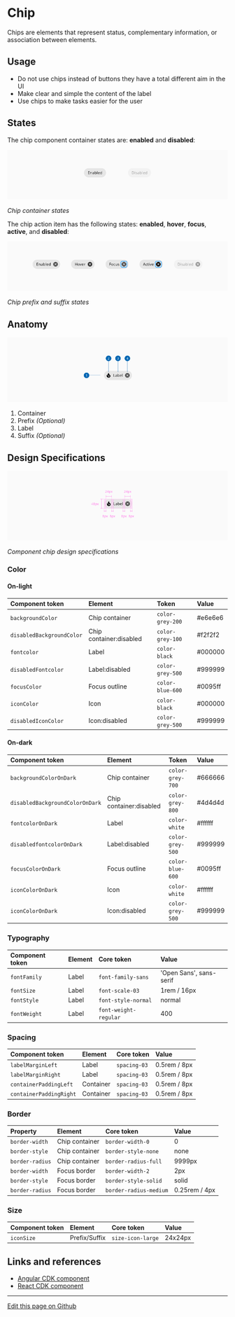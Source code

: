 # Chip

Chips are elements that represent status, complementary information, or association between elements.

## Usage

* Do not use chips instead of buttons they have a total different aim in the UI
* Make clear and simple the content of the label
* Use chips to make tasks easier for the user

## States

The chip component container states are: **enabled** and **disabled**:

![Chip container states](images/chip_states_container.png)

_Chip container states_

The chip action item has the following states: **enabled**, **hover**, **focus**, **active**, and **disabled**:

![Chip prefix and suffix states](images/chip_states_action.png)

_Chip prefix and suffix states_

## Anatomy

![Ccomponent anatomy](images/chip_anatomy.png)

1. Container
2. Prefix _(Optional)_
3. Label
4. Suffix _(Optional)_

## Design Specifications

![Component chip design specifications](images/chip_specs.png)

_Component chip design specifications_

### Color

#### On-light

| Component token           | Element                   | Token                   | Value     |
| :------------------------ | :------------------------ | :---------------------- | :-------- |
| `backgroundColor`         | Chip container            | `color-grey-200`        | #e6e6e6   |
| `disabledBackgroundColor` | Chip container:disabled   | `color-grey-100`        | #f2f2f2   |
| `fontcolor`               | Label                     | `color-black`           | #000000	  |
| `disabledFontcolor`       | Label:disabled            | `color-grey-500`        | #999999	  |
| `focusColor`              | Focus outline             | `color-blue-600`        | #0095ff	  |
| `iconColor`               | Icon                      | `color-black`           | #000000	  |
| `disabledIconColor`       | Icon:disabled             | `color-grey-500`        | #999999	  |

#### On-dark

| Component token                 | Element                   | Token                   | Value     |
| :------------------------------ | :------------------------ | :---------------------- | :-------- |
| `backgroundColorOnDark`         | Chip container            | `color-grey-700`        | #666666   |
| `disabledBackgroundColorOnDark` | Chip container:disabled   | `color-grey-800`        | #4d4d4d   |
| `fontcolorOnDark`               | Label                     | `color-white`           | #ffffff   |
| `disabledfontcolorOnDark`       | Label:disabled            | `color-grey-500`        | #999999	|
| `focusColorOnDark`              | Focus outline             | `color-blue-600`        | #0095ff	|
| `iconColorOnDark`               | Icon                      | `color-white`           | #ffffff	|
| `iconColorOnDark`               | Icon:disabled             | `color-grey-500`        | #999999	|


### Typography

| Component token          | Element          | Core token                 | Value                      |
| :----------------------- | :--------------- | :------------------------- | :------------------------- |
| `fontFamily`             | Label            | `font-family-sans`         | 'Open Sans', sans-serif    |
| `fontSize`               | Label            | `font-scale-03`            | 1rem / 16px                |
| `fontStyle`              | Label            | `font-style-normal`        | normal                     |
| `fontWeight`             | Label            | `font-weight-regular`      | 400                        |

### Spacing

| Component token		    | Element		        | Core token      | Value	          |
| :-----------------------	| :-------------------- | :-------------- | :---------------- |
| `labelMarginLeft`	        | Label		            | `spacing-03`    | 0.5rem / 8px	  |
| `labelMarginRight`	    | Label		            | `spacing-03`    | 0.5rem / 8px	  |
| `containerPaddingLeft`	| Container		        | `spacing-03`    | 0.5rem / 8px	  |
| `containerPaddingRight`	| Container		        | `spacing-03`    | 0.5rem / 8px	  |



### Border

| Property                 | Element          | Core token                 | Value            |
| :----------------------- | :--------------- | :------------------------- | :--------------- |
| `border-width`           | Chip container   | `border-width-0`           | 0                |
| `border-style`           | Chip container   | `border-style-none`        | none             |
| `border-radius`          | Chip container   | `border-radius-full`       | 9999px           |
| `border-width`           | Focus border     | `border-width-2`           | 2px              |
| `border-style`           | Focus border     | `border-style-solid`       | solid            |
| `border-radius`          | Focus border     | `border-radius-medium`     | 0.25rem / 4px    |


### Size

| Component token		    | Element		        | Core token          | Value	        |
| :-----------------------	| :-------------------- | :------------------ | :-------------- |
| `iconSize`  		        | Prefix/Suffix		    | `size-icon-large`	  | 24x24px         |


## Links and references

* [Angular CDK component](https://developer.dxc.com/tools/angular/next/#/components/chip)
* [React CDK component](https://developer.dxc.com/tools/react/next/#/components/chip)

____________________________________________________________

[Edit this page on Github](https://github.com/dxc-technology/halstack-style-guide/blob/master/guidelines/components/chip/README.md)
